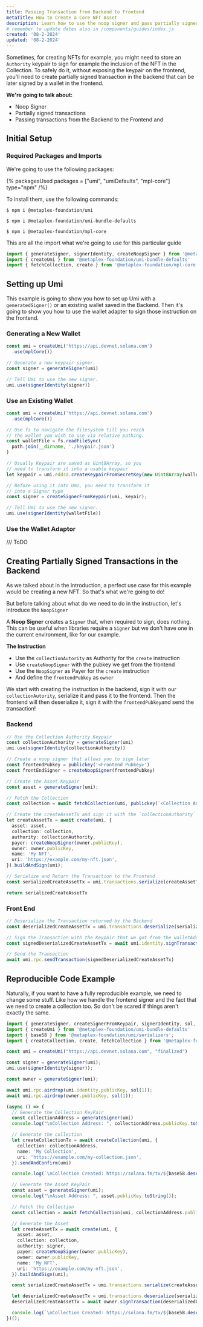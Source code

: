 ```yaml
---
title: Passing Transaction from Backend to Frontend
metaTitle: How to Create a Core NFT Asset
description: Learn how to use the noop signer and pass partially signed transaction from the Backend to the Frontend
# remember to update dates also in /components/guides/index.js
created: '08-2-2024'
updated: '08-2-2024'
---
```


Sometimes, for creating NFTs for example, you might need to store an `Authority` keypair to sign for example the inclusion of the NFT in the Collection. To safely do it, without exposing the keypair on the frontend, you'll need to create partially signed transaction in the backend that can be later signed by a wallet in the frontend. 

**We're going to talk about:**
- Noop Signer
- Partially signed transactions
- Passing transactions from the Backend to the Frontend and 

## Initial Setup

### Required Packages and Imports

We're going to use the following packages: 

{% packagesUsed packages = ["umi", "umiDefaults", "mpl-core"] type="npm" /%}

To install them, use the following commands:

```
$ npm i @metaplex-foundation/umi

$ npm i @metaplex-foundation/umi-bundle-defaults

$ npm i @metaplex-foundation/mpl-core
```

This are all the import what we're going to use for this particular guide

```ts
import { generateSigner, signerIdentity, createNoopSigner } from '@metaplex-foundation/umi'
import { createUmi } from '@metaplex-foundation/umi-bundle-defaults'
import { fetchCollection, create } from '@metaplex-foundation/mpl-core'
```

## Setting up Umi

This example is going to show you how to set up Umi with a `generatedSigner()` or an existing wallet saved in the Backend. Then it's going to show you how to use the wallet adapter to sign those instruction on the frontend.

### Generating a New Wallet

```ts
const umi = createUmi('https://api.devnet.solana.com')
  .use(mplCore())

// Generate a new keypair signer.
const signer = generateSigner(umi)

// Tell Umi to use the new signer.
umi.use(signerIdentity(signer))
```

### Use an Existing Wallet

```ts
const umi = createUmi('https://api.devnet.solana.com')
  .use(mplCore())

// Use fs to navigate the filesystem till you reach
// the wallet you wish to use via relative pathing.
const walletFile = fs.readFileSync(
  path.join(__dirname, './keypair.json')
)

// Usually Keypair are saved as Uint8Array, so you
// need to transform it into a usable keypair
let keypair = umi.eddsa.createKeypairFromSecretKey(new Uint8Array(walletFile));

// Before using it into Umi, you need to transform it
// into a Signer type  
const signer = createSignerFromKeypair(umi, keyair);

// Tell Umi to use the new signer.
umi.use(signerIdentity(walletFile))
```

### Use the Wallet Adaptor

/// ToDO

## Creating Partially Signed Transactions in the Backend

As we talked about in the introduction, a perfect use case for this example would be creating a new NFT. So that's what we're going to do! 

But before talking about what do we need to do in the instruction, let's introduce the `NoopSigner`

A **Noop Signer** creates a `Signer` that, when required to sign, does nothing. This can be useful when libraries require a `Signer` but we don't have one in the current environment, like for our example.

**The Instruction**
- Use the `collectionAutority` as Authority for the `create` instruction 
- Use `createNoopSigner` with the pubkey we get from the frontend 
- Use the `NoopSigner` as Payer for the `create` instruction 
- And define the `frontendPubkey` as `owner`

We start with creating the instruction in the backend, sign it with our `collectionAutority`, serialize it and pass it to the frontend. Then the frontend will then deserialize it, sign it with the `frontendPubkey`and send the transaction!

### Backend

```ts
// Use the Collection Authority Keypair
const collectionAuthority = generateSigner(umi)
umi.use(signerIdentity(collectionAuthority))

// Create a noop signer that allows you to sign later
const frontendPubkey = publickey('<Frontend Pubkey>')
const frontEndSigner = createNoopSigner(frontendPubkey)

// Create the Asset Keypair
const asset = generateSigner(umi);

// Fetch the Collection
const collection = await fetchCollection(umi, publickey(`<Collection Address>`)); 

// Create the createAssetTx and sign it with the `collectionAuthority`
let createAssetTx = await create(umi, {
  asset: asset,
  collection: collection,
  authority: collectionAuthority,
  payer: createNoopSigner(owner.publicKey),
  owner: owner.publicKey,
  name: 'My NFT',
  uri: 'https://example.com/my-nft.json',
}).buildAndSign(umi);

// Serialize and Return the Transaction to the Frontend
const serializedCreateAssetTx = umi.transactions.serialize(createAssetTx)

return serializedCreateAssetTx
```

### Front End

```ts
// Deserialize the Transaction returned by the Backend
const deserializedCreateAssetTx = umi.transactions.deserialize(serializedCreateAssetTx)

// Sign the Transaction with the Keypair that we got from the walletAdapter
const signedDeserializedCreateAssetTx = await umi.identity.signTransaction(deserializedCreateAssetTx)

// Send the Transaction
await umi.rpc.sendTransaction(signedDeserializedCreateAssetTx)
```

## Reproducible Code Example

Naturally, if you want to have a fully reproducible example, we need to change some stuff. Like how we handle the frontend signer and the fact that we need to create a collection too. So don't be scared if things aren't exactly the same.

```ts
import { generateSigner, createSignerFromKeypair, signerIdentity, sol, createNoopSigner, transactionBuilder } from '@metaplex-foundation/umi'
import { createUmi } from '@metaplex-foundation/umi-bundle-defaults'
import { base58 } from '@metaplex-foundation/umi/serializers';
import { createCollection, create, fetchCollection } from '@metaplex-foundation/mpl-core'

const umi = createUmi("https://api.devnet.solana.com", "finalized")

const signer = generateSigner(umi);
umi.use(signerIdentity(signer));

const owner = generateSigner(umi);

await umi.rpc.airdrop(umi.identity.publicKey, sol(1));
await umi.rpc.airdrop(owner.publicKey, sol(1));

(async () => {
  // Generate the Collection KeyPair
  const collectionAddress = generateSigner(umi)
  console.log("\nCollection Address: ", collectionAddress.publicKey.toString())

  // Generate the collection
  let createCollectionTx = await createCollection(umi, {
    collection: collectionAddress,
    name: 'My Collection',
    uri: 'https://example.com/my-collection.json',
  }).sendAndConfirm(umi)

  console.log(`\nCollection Created: https://solana.fm/tx/${base58.deserialize(createCollectionTx.signature)[0]}?cluster=devnet-alpha`);

  // Generate the Asset KeyPair
  const asset = generateSigner(umi);
  console.log("\nAsset Address: ", asset.publicKey.toString());

  // Fetch the Collection
  const collection = await fetchCollection(umi, collectionAddress.publicKey); 

  // Generate the Asset
  let createAssetTx = await create(umi, {
    asset: asset,
    collection: collection,
    authority: signer,
    payer: createNoopSigner(owner.publicKey),
    owner: owner.publicKey,
    name: 'My NFT',
    uri: 'https://example.com/my-nft.json',
  }).buildAndSign(umi);

  const serializedCreateAssetTx = umi.transactions.serialize(createAssetTx)

  let deserializedCreateAssetTx = umi.transactions.deserialize(serializedCreateAssetTx)
  deserializedCreateAssetTx = await owner.signTransaction(deserializedCreateAssetTx)

  console.log(`\nCollection Created: https://solana.fm/tx/${base58.deserialize(await umi.rpc.sendTransaction(deserializedCreateAssetTx))[0]}}?cluster=devnet-alpha`);
})();
```